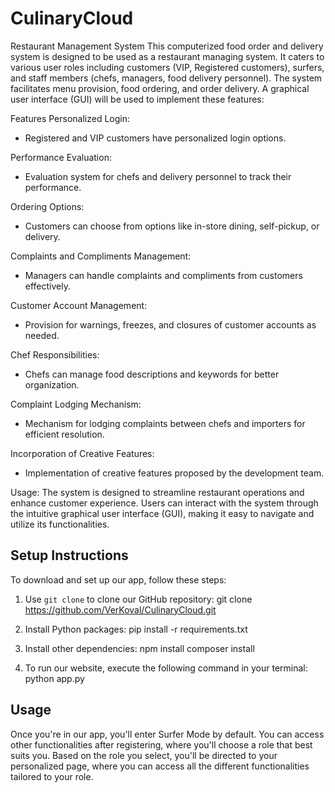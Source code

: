 # CulinaryCloud

Restaurant Management System
This computerized food order and delivery system is designed to be used as a restaurant managing system. It caters to various user roles including customers (VIP, Registered customers), surfers, and staff members (chefs, managers, food delivery personnel). The system facilitates menu provision, food ordering, and order delivery. A graphical user interface (GUI) will be used to implement these features:

Features
Personalized Login:
- Registered and VIP customers have personalized login options.
  
Performance Evaluation:
- Evaluation system for chefs and delivery personnel to track their performance.
  
Ordering Options:
- Customers can choose from options like in-store dining, self-pickup, or delivery.
  
Complaints and Compliments Management:
- Managers can handle complaints and compliments from customers effectively.
  
Customer Account Management:
- Provision for warnings, freezes, and closures of customer accounts as needed.
  
Chef Responsibilities:
- Chefs can manage food descriptions and keywords for better organization.
  
Complaint Lodging Mechanism:
- Mechanism for lodging complaints between chefs and importers for efficient resolution.
  
Incorporation of Creative Features:
- Implementation of creative features proposed by the development team.
  
Usage:
The system is designed to streamline restaurant operations and enhance customer experience. Users can interact with the system through the intuitive graphical user interface (GUI), making it easy to navigate and utilize its functionalities.


## Setup Instructions

To download and set up our app, follow these steps:

1. Use `git clone` to clone our GitHub repository:
git clone https://github.com/VerKoval/CulinaryCloud.git

2. Install Python packages:
pip install -r requirements.txt

3. Install other dependencies:
npm install
composer install

4. To run our website, execute the following command in your terminal:
python app.py

## Usage

Once you're in our app, you'll enter Surfer Mode by default. You can access other functionalities after registering, where you'll choose a role that best suits you. Based on the role you select, you'll be directed to your personalized page, where you can access all the different functionalities tailored to your role.
